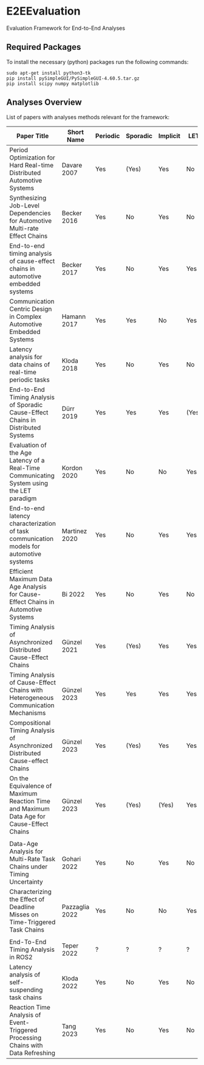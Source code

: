 # E2EEvaluation
Evaluation Framework for End-to-End Analyses

## Required Packages
To install the necessary (python) packages run the following commands:

```
sudo apt-get install python3-tk
pip install pySimpleGUI/PySimpleGUI-4.60.5.tar.gz
pip install scipy numpy matplotlib
```
## Analyses Overview
List of papers with analyses methods relevant for the framework:

| Paper Title                                                                            | Short Name   | Periodic | Sporadic | Implicit | LET   | Result       | Status     |
|----------------------------------------------------------------------------------------|--------------|----------|----------|----------|-------|--------------|------------|
|Period Optimization for Hard Real-time Distributed Automotive Systems                   |Davare 2007   | Yes      | (Yes)    | Yes      | No    | MRT          | Integrated |
|Synthesizing Job-Level Dependencies for Automotive Multi-rate Effect Chains             |Becker 2016   | Yes      | No       | Yes      | No    | MRDA         | Integrated |
|End-to-end timing analysis of cause-effect chains in automotive embedded systems        |Becker 2017   | Yes      | No       | Yes      | Yes   | MRDA         | Integrated |
|Communication Centric Design in Complex Automotive Embedded Systems                     |Hamann 2017   | Yes      | Yes      | No       | Yes   | MDA/MRT      | Integrated |
|Latency analysis for data chains of real-time periodic tasks                            |Kloda 2018    | Yes      | No       | Yes      | No    | MDA/MRT      | Integrated |
|End-to-End Timing Analysis of Sporadic Cause-Effect Chains in Distributed Systems       |Dürr 2019     | Yes      | Yes      | Yes      | (Yes) | MRDA,MDA/MRT | Integrated |
|Evaluation of the Age Latency of a Real-Time Communicating System using the LET paradigm|Kordon 2020   | Yes      | No       | No       | Yes   | MDA          | Requested  |
|End-to-end latency characterization of task communication models for automotive systems |Martinez 2020 | Yes      | No       | Yes      | Yes   | MDA/MRT      | Unavailable|
|Efficient Maximum Data Age Analysis for Cause-Effect Chains in Automotive Systems       |Bi 2022       | Yes      | No       | Yes      | No    | MRDA         | Integrated |
|Timing Analysis of Asynchronized Distributed Cause-Effect Chains                        |Günzel 2021   | Yes      | (Yes)    | Yes      | Yes   | MRDA,MDA/MRT | Integrated |
|Timing Analysis of Cause-Effect Chains with Heterogeneous Communication Mechanisms      |Günzel 2023   | Yes      | Yes      | Yes      | Yes   | MRT          | Integrated |
|Compositional Timing Analysis of Asynchronized Distributed Cause-effect Chains          |Günzel 2023   | Yes      | (Yes)    | Yes      | Yes   | MRDA,MDA/MRT | Integrated |
|On the Equivalence of Maximum Reaction Time and Maximum Data Age for Cause-Effect Chains|Günzel 2023   | Yes      | (Yes)    | (Yes)    | Yes   | MDA/MRT      | Integrated |
|                                                                                        |              |          |          |          |       |              |            |
|Data-Age Analysis for Multi-Rate Task Chains under Timing Uncertainty                   |Gohari 2022   | Yes      | No       | Yes      | No    | MDA          | Received   |
|Characterizing the Effect of Deadline Misses on Time-Triggered Task Chains              |Pazzaglia 2022| Yes      | No       | No       | Yes   | ?            | Received   |
|                                                                                        |              |          |          |          |       |              |            |
|End-To-End Timing Analysis in ROS2                                                      |Teper 2022    | ?        | ?        | ?        | ?     | ?            | Missing    |
|Latency analysis of self-suspending task chains                                         |Kloda 2022    | Yes      | No       | Yes      | No    | MRT          | Missing    |
|Reaction Time Analysis of Event-Triggered Processing Chains with Data Refreshing        |Tang 2023     | Yes      | No       | Yes      | No    | ?            | Missing    |
